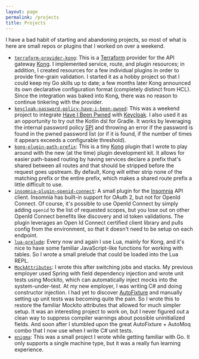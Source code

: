 ```yaml
---
layout: page
permalink: /projects
title: Projects
---
```


I have a bad habit of starting and abandoning projects, so most of what is here are small repos or plugins that I worked on over a weekend.
 
 - [`terraform-provider-kong`](https://github.com/alexashley/terraform-provider-kong): This is a [Terraform](https://www.terraform.io/) provider for the API gateway [Kong](https://konghq.com). 
 I implemented service, route, and plugin resources; in addition, I created resources for a few individual plugins in order to provide fine-grain validation. 
 I started it as a hobby project so that I could keep my Go skills up to date; a few months later Kong announced its own declarative configuration format (completely distinct from HCL). 
 Since the integration was baked into Kong, there was no reason to continue tinkering with the provider. 
 - [`keycloak-password-policy-have-i-been-pwned`](https://github.com/alexashley/keycloak-password-policy-have-i-been-pwned): This was a weekend project to integrate [Have I Been Pwned](https://haveibeenpwned.com/) with [Keycloak](https://www.keycloak.org/). 
 I also used it as an opportunity to try out the Kotlin dsl for Gradle. It works by leveraging the internal password policy [SPI](https://en.wikipedia.org/wiki/Service_provider_interface) and throwing an error if the password is found in the pwned password list (or if it is found, if the number of times it appears exceeds a configurable threshold).
 - [`kong-plugin-path-prefix`](https://github.com/alexashley/kong-plugin-path-prefix): This is a tiny [Kong](https://konghq.com) plugin that I wrote to play around with the new (at the time)  plugin development kit. It allows for easier path-based routing by having services declare a prefix that's shared between all routes and that should be stripped before the request goes upstream. 
 By default, Kong will either strip none of the matching prefix or the entire prefix, which makes a shared route prefix a little difficult to use.
 - [`insomnia-plugin-openid-connect`](https://github.com/alexashley/insomnia-plugin-openid-connect): A small plugin for the [Insomnia](https://insomnia.rest/) API client. Insomnia has built-in support for OAuth 2, but not for OpenId Connect. 
 Of course, it's possible to use OpenId Connect by simply adding `openid` to the list of requested scopes, but you lose out on other OpenId Connect benefits like discovery and id token validations. 
 The plugin leverages an Open Id Connect certified client library and pulls config from the environment, so that it doesn't need to be setup on each endpoint. 
 - [`lua-prelude`](https://github.com/alexashley/lua-prelude): Every now and again I use Lua, mainly for Kong, and it's nice to have some familiar JavaScript-like functions for working with tables. So I wrote a small prelude that could be loaded into the Lua REPL.
 - [`MockAttributes`](https://github.com/alexashley/MockAttributes): I wrote this after switching jobs and stacks. My previous employer used Spring with field dependency injection and wrote unit tests using Mockito, which can automatically inject mocks into the system-under-test. 
 At my new employer, I was writing C# and doing constructor injection. I had yet to discover [AutoFixture](https://github.com/AutoFixture/AutoFixture) and manually setting up unit tests was becoming quite the pain. 
 So I wrote this to restore the familiar Mockito attributes that allowed for much simpler setup. It was an interesting project to work on, but I never figured out a clean way to suppress compiler warnings about possible uninitialized fields. 
 And soon after I stumbled upon the great AutoFixture + AutoMoq combo that I now use when I write C# unit tests. 
 - [`enigma`](https://github.com/alexashley/enigma): This was a small project I wrote while getting familiar with Go. It only supports a single machine type, but it was a really fun learning experience. 